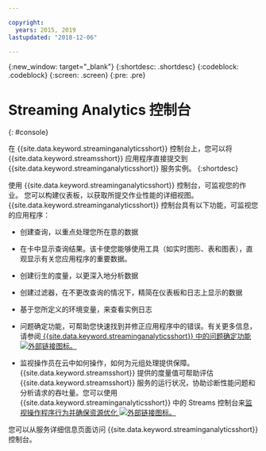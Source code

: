 ```yaml
---

copyright:
  years: 2015, 2019
lastupdated: "2018-12-06"

---
```


<!-- Attribute definitions -->
{:new_window: target="_blank"}
{:shortdesc: .shortdesc}
{:codeblock: .codeblock}
{:screen: .screen}
{:pre: .pre}

# Streaming Analytics 控制台
{: #console}

在 {{site.data.keyword.streaminganalyticsshort}} 控制台上，您可以将 {{site.data.keyword.streamsshort}} 应用程序直接提交到 {{site.data.keyword.streaminganalyticsshort}} 服务实例。
{:shortdesc}

使用 {{site.data.keyword.streaminganalyticsshort}} 控制台，可监视您的作业。
您可以构建仪表板，以获取所提交作业性能的详细视图。
{{site.data.keyword.streaminganalyticsshort}} 控制台具有以下功能，可监视您的应用程序：


* 创建查询，以重点处理您所在意的数据
* 在卡中显示查询结果。该卡使您能够使用工具（如实时图形、表和图表），直观显示有关您应用程序的重要数据。

* 创建衍生的度量，以更深入地分析数据
* 创建过滤器，在不更改查询的情况下，精简在仪表板和日志上显示的数据
* 基于您所定义的环境变量，来查看实例日志
* 问题确定功能，可帮助您快速找到并修正应用程序中的错误。有关更多信息，请参阅[ {{site.data.keyword.streaminganalyticsshort}} 中的问题确定功能 ![外部链接图标](../../icons/launch-glyph.svg "外部链接图标")。](https://wp.me/p4IICn-4cx)
* 监视操作员在云中如何操作，如何为元组处理提供保障。{{site.data.keyword.streamsshort}} 提供的度量值可帮助评估 {{site.data.keyword.streamsshort}} 服务的运行状况，协助诊断性能问题和分析请求的吞吐量。您可以使用 {{site.data.keyword.streaminganalyticsshort}} 中的 Streams 控制台来[监视操作程序行为并确保资源优化 ![外部链接图标](../../icons/launch-glyph.svg "外部链接图标")。](https://wp.me/p4IICn-4bH)


您可以从服务详细信息页面访问 {{site.data.keyword.streaminganalyticsshort}} 控制台。

<!--The {{site.data.keyword.streaminganalyticsshort}} console is translated into the following languages: Brazilian Portuguese, French, German, Italian, Japanese, Korean, Simplified Chinese, Spanish, Traditional Chinese. Change the language setting in your browser to view the console in your preferred language. -->
